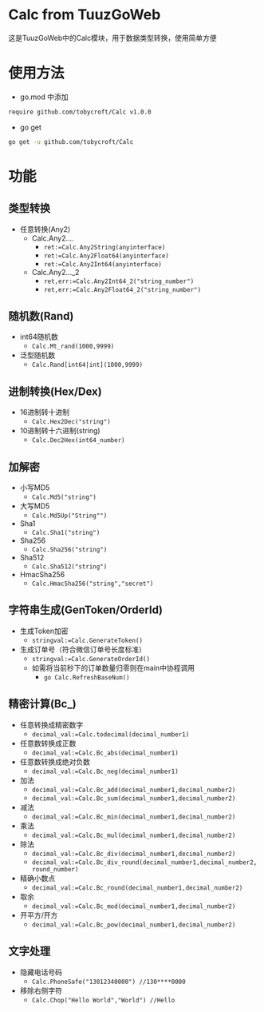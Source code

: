 # Calc from TuuzGoWeb

这是TuuzGoWeb中的Calc模块，用于数据类型转换，使用简单方便

# 使用方法

- go.mod 中添加

```bash
require github.com/tobycroft/Calc v1.0.0
```

- go get

```bash
go get -u github.com/tobycroft/Calc
```

# 功能

## 类型转换

- 任意转换(Any2)
  - Calc.Any2....
    - ```ret:=Calc.Any2String(anyinterface)```
    - ```ret:=Calc.Any2Float64(anyinterface)```
    - ```ret:=Calc.Any2Int64(anyinterface)```
  - Calc.Any2..._2
    - ```ret,err:=Calc.Any2Int64_2("string_number")```
    - ```ret,err:=Calc.Any2Float64_2("string_number")```

## 随机数(Rand)

- int64随机数
  - ```Calc.Mt_rand(1000,9999)```
- 泛型随机数
  - ```Calc.Rand[int64|int](1000,9999)```

## 进制转换(Hex/Dex)

- 16进制转十进制
  - ```Calc.Hex2Dec("string")```
- 10进制转十六进制(string)
  - ```Calc.Dec2Hex(int64_number)```

## 加解密

- 小写MD5
  - ```Calc.Md5("string")```
- 大写MD5
  - ```Calc.Md5Up("String"")```
- Sha1
  - ```Calc.Sha1("string")```
- Sha256
  - ```Calc.Sha256("string")```
- Sha512
  - ```Calc.Sha512("string")```
- HmacSha256
  - ```Calc.HmacSha256("string","secret")```

## 字符串生成(GenToken/OrderId)

- 生成Token加密
  - ```stringval:=Calc.GenerateToken()```
- 生成订单号（符合微信订单号长度标准）
  - ```stringval:=Calc.GenerateOrderId()```
  - 如需将当前秒下的订单数量归零则在main中协程调用
    - ```go Calc.RefreshBaseNum()```

## 精密计算(Bc_)

- 任意转换成精密数字
  - ```decimal_val:=Calc.todecimal(decimal_number1)```
- 任意数转换成正数
  - ```decimal_val:=Calc.Bc_abs(decimal_number1)```
- 任意数转换成绝对负数
  - ```decimal_val:=Calc.Bc_neg(decimal_number1)```
- 加法
  - ```decimal_val:=Calc.Bc_add(decimal_number1,decimal_number2)```
  - ```decimal_val:=Calc.Bc_sum(decimal_number1,decimal_number2)```
- 减法
  - ```decimal_val:=Calc.Bc_min(decimal_number1,decimal_number2)```
- 乘法
  - ```decimal_val:=Calc.Bc_mul(decimal_number1,decimal_number2)```
- 除法
  - ```decimal_val:=Calc.Bc_div(decimal_number1,decimal_number2)```
  - ```decimal_val:=Calc.Bc_div_round(decimal_number1,decimal_number2,round_number)```
- 精确小数点
  - ```decimal_val:=Calc.Bc_round(decimal_number1,decimal_number2)```
- 取余
  - ```decimal_val:=Calc.Bc_mod(decimal_number1,decimal_number2)```
- 开平方/开方
  - ```decimal_val:=Calc.Bc_pow(decimal_number1,decimal_number2)```

## 文字处理

- 隐藏电话号码
  - ```Calc.PhoneSafe("13012340000") //130****0000```
- 移除右侧字符
  - ```Calc.Chop("Hello World","World") //Hello```